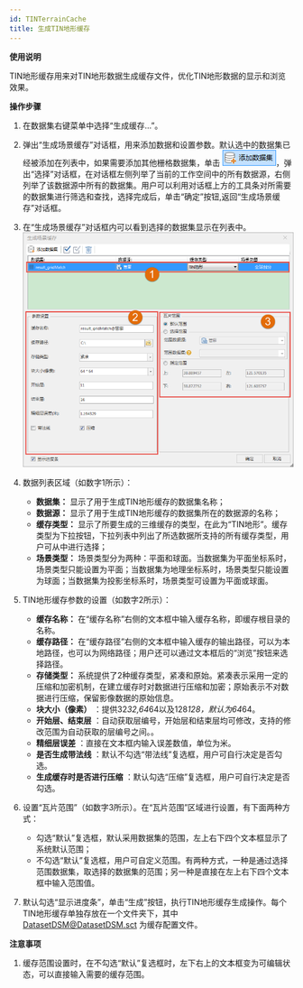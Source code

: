 ```yaml
---
id: TINTerrainCache
title: 生成TIN地形缓存
---
```

**使用说明**

TIN地形缓存用来对TIN地形数据生成缓存文件，优化TIN地形数据的显示和浏览效果。

**操作步骤**

  1. 在数据集右键菜单中选择“生成缓存...”。
  2. 弹出“生成场景缓存”对话框，用来添加数据和设置参数。默认选中的数据集已经被添加在列表中，如果需要添加其他栅格数据集，单击 ![](img/AddDataSet.png)，弹出“选择”对话框，在对话框左侧列举了当前的工作空间中的所有数据源，右侧列举了该数据源中所有的数据集。用户可以利用对话框上方的工具条对所需要的数据集进行筛选和查找，选择完成后，单击“确定”按钮,返回“生成场景缓存”对话框。
  3. 在“生成场景缓存”对话框内可以看到选择的数据集显示在列表中。  
![图：生成场景缓存对话框](img/TINTerrainCacheDia.png)  
  
  4. 数据列表区域（如数字1所示）：
       * **数据集：** 显示了用于生成TIN地形缓存的数据集名称；
       * **数据源：** 显示了用于生成TIN地形缓存的数据集所在的数据源的名称；
       * **缓存类型：** 显示了所要生成的三维缓存的类型，在此为“TIN地形”。缓存类型为下拉按钮，下拉列表中列出了所选数据所支持的所有缓存类型，用户可从中进行选择；
       * **场景类型：** 场景类型分为两种：平面和球面。当数据集为平面坐标系时，场景类型只能设置为平面；当数据集为地理坐标系时，场景类型只能设置为球面；当数据集为投影坐标系时，场景类型可设置为平面或球面。
  5. TIN地形缓存参数的设置（如数字2所示）：
       * **缓存名称：** 在“缓存名称”右侧的文本框中输入缓存名称，即缓存根目录的名称。
       * **缓存路径：** 在“缓存路径”右侧的文本框中输入缓存的输出路径，可以为本地路径，也可以为网络路径；用户还可以通过文本框后的“浏览”按钮来选择路径。
       * **存储类型：** 系统提供了2种缓存类型，紧凑和原始。紧凑表示采用一定的压缩和加密机制，在建立缓存时对数据进行压缩和加密；原始表示不对数据进行压缩，保留影像数据的原始信息。
       * **块大小（像素）** ：提供32*32,64*64以及128*128，默认为64*64。
       * **开始层、结束层** ：自动获取层编号，开始层和结束层均可修改，支持的修改范围为自动获取的层编号之间。。
       * **精细层误差** ：直接在文本框内输入误差数值，单位为米。
       * **是否生成带法线** ：默认不勾选“带法线”复选框，用户可自行决定是否勾选。
       * **生成缓存时是否进行压缩** ：默认勾选“压缩”复选框，用户可自行决定是否勾选。
  6. 设置“瓦片范围”（如数字3所示）。在“瓦片范围”区域进行设置，有下面两种方式：
       * 勾选“默认”复选框，默认采用数据集的范围，左上右下四个文本框显示了系统默认范围；
       * 不勾选“默认”复选框，用户可自定义范围。有两种方式，一种是通过选择范围数据集，取选择的数据集的范围；另一种是直接在左上右下四个文本框中输入范围值。 
  7. 默认勾选“显示进度条”，单击“生成”按钮，执行TIN地形缓存生成操作。每个TIN地形缓存单独存放在一个文件夹下，其中 DatasetDSM@DatasetDSM.sct 为缓存配置文件。

**注意事项**

  1. 缓存范围设置时，在不勾选“默认”复选框时，左下右上的文本框变为可编辑状态，可以直接输入需要的缓存范围。

  

 

